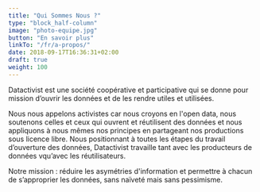 ```yaml
---
title: "Qui Sommes Nous ?"
type: "block_half-column"
image: "photo-equipe.jpg"
button: "En savoir plus"
linkTo: "/fr/a-propos/"
date: 2018-09-17T16:36:31+02:00
draft: true
weight: 100
---
```


Datactivist est une société coopérative et participative qui se donne pour mission d’ouvrir les données et de les rendre utiles et utilisées.

Nous nous appelons activistes car nous croyons en l'open data, nous soutenons celles et ceux qui ouvrent et réutilisent des données et nous appliquons à nous mêmes nos principes en partageant nos productions sous licence libre. Nous positionnant à toutes les étapes du travail d’ouverture des données, Datactivist travaille tant avec les producteurs de données 
vqu’avec les réutilisateurs. 

Notre mission : réduire les asymétries d'information et permettre à chacun de s’approprier les données, sans naïveté mais sans pessimisme.
